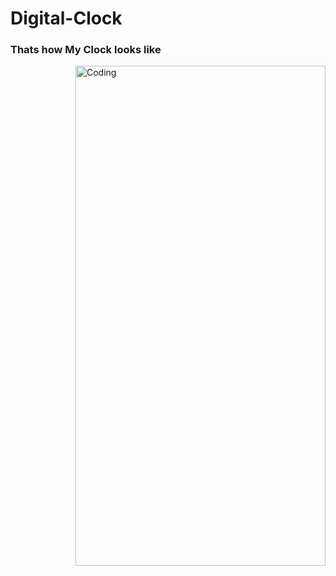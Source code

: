 # Digital-Clock
### Thats how My Clock looks like
<img align="right" alt="Coding" height ="800" width="400" src="https://i.pinimg.com/originals/77/fd/5d/77fd5ddaef0a22b63eadfd316a4b1ed2.jpg">

